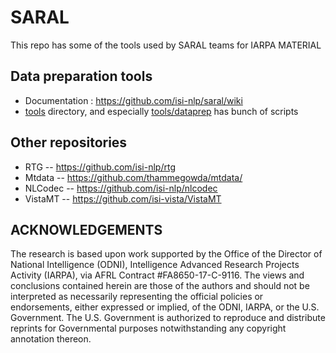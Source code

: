 # SARAL

This repo has some of the tools used by SARAL teams for IARPA MATERIAL 

## Data preparation tools

* Documentation : https://github.com/isi-nlp/saral/wiki 
* [tools](tools) directory, and especially [tools/dataprep](tools/dataprep) has bunch of scripts


## Other repositories

* RTG -- https://github.com/isi-nlp/rtg
* Mtdata -- https://github.com/thammegowda/mtdata/
* NLCodec -- https://github.com/isi-nlp/nlcodec
* VistaMT --  https://github.com/isi-vista/VistaMT


## ACKNOWLEDGEMENTS

The research is based upon work supported by the Office of the Director of National Intelligence (ODNI), Intelligence Advanced Research Projects Activity (IARPA), via AFRL Contract #FA8650-17-C-9116. The views and conclusions contained herein are those of the authors and should not be interpreted as necessarily representing the official policies or endorsements, either expressed or implied, of the ODNI, IARPA, or the U.S. Government. The U.S. Government is authorized to reproduce and distribute reprints for Governmental purposes notwithstanding any copyright annotation thereon.
